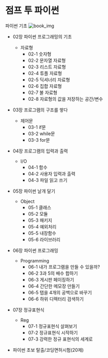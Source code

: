 # 점프 투 파이썬
파이썬 기초
![book_img](https://wikidocs.net/images//book/j2p_title_new2_S1JyeeE.jpg)
* 02장 파이썬 프로그래밍의 기초
  * 자료형
    * 02-1 숫자형
    * 02-2 문자열 자료형
    * 02-3 리스트 자료형
    * 02-4 튜플 자료형
    * 02-5 딕셔너리 자료형
    * 02-6 집합 자료형
    * 02-7 불 자료형
    * 02-8 자료형의 값을 저장하는 공간/변수
* 03장 프로그램의 구조를 쌓다
  * 제어문
    * 03-1 if문
    * 03-2 while문
    * 03-3 for문
* 04장 프로그램의 입력과 출력
  * I/O
    * 04-1 함수
    * 04-2 사용자 입력과 출력
    * 04-3 파일 읽고 쓰기
* 05장 파이썬 날개 달기
  * Object
    * 05-1 클래스
    * 05-2 모듈
    * 05-3 패키지
    * 05-4 예외처리
    * 05-5 내장함수
    * 05-6 라이브러리
* 06장 파이썬 프로그래밍
  * Programming 
    * 06-1 내가 프로그램을 만들 수 있을까?
    * 06-2 3과 5의 배수 합하기
    * 06-3 게시판 페이징하기
    * 06-4 간단한 메모장 만들기
    * 06-5 탭을 4개의 공백으로 바꾸기
    * 06-6 하위 디렉터리 검색하기
* 07장 정규표현식
  * Reg
    * 07-1 정규표현식 살펴보기
    * 07-2 정규표현식 시작하기
    * 07-3 강력한 정규 표현식의 세계로

* 파이썬 초보 탈출/코딩면허시험(20제)
